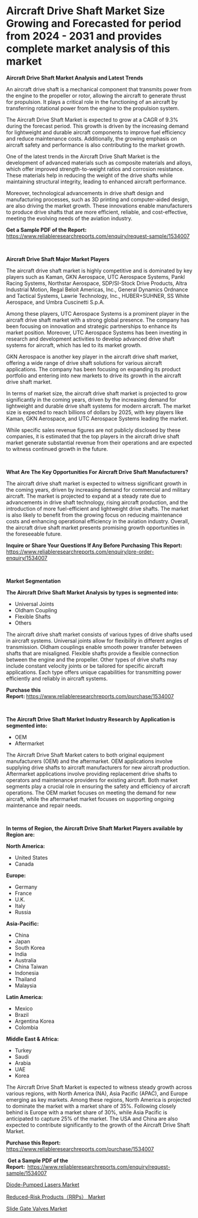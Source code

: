 <p><h1>Aircraft Drive Shaft Market Size Growing and Forecasted for period from 2024 - 2031 and provides complete market analysis of this market</h1></p><p><strong>Aircraft Drive Shaft Market Analysis and Latest Trends</strong></p>
<p><p>An aircraft drive shaft is a mechanical component that transmits power from the engine to the propeller or rotor, allowing the aircraft to generate thrust for propulsion. It plays a critical role in the functioning of an aircraft by transferring rotational power from the engine to the propulsion system.</p><p>The Aircraft Drive Shaft Market is expected to grow at a CAGR of 9.3% during the forecast period. This growth is driven by the increasing demand for lightweight and durable aircraft components to improve fuel efficiency and reduce maintenance costs. Additionally, the growing emphasis on aircraft safety and performance is also contributing to the market growth.</p><p>One of the latest trends in the Aircraft Drive Shaft Market is the development of advanced materials such as composite materials and alloys, which offer improved strength-to-weight ratios and corrosion resistance. These materials help in reducing the weight of the drive shafts while maintaining structural integrity, leading to enhanced aircraft performance.</p><p>Moreover, technological advancements in drive shaft design and manufacturing processes, such as 3D printing and computer-aided design, are also driving the market growth. These innovations enable manufacturers to produce drive shafts that are more efficient, reliable, and cost-effective, meeting the evolving needs of the aviation industry.</p></p>
<p><strong>Get a Sample PDF of the Report:&nbsp;</strong> <a href="https://www.reliableresearchreports.com/enquiry/request-sample/1534007">https://www.reliableresearchreports.com/enquiry/request-sample/1534007</a></p>
<p>&nbsp;</p>
<p><strong>Aircraft Drive Shaft Major Market Players</strong></p>
<p><p>The aircraft drive shaft market is highly competitive and is dominated by key players such as Kaman, GKN Aerospace, UTC Aerospace Systems, Pankl Racing Systems, Northstar Aerospace, SDP/SI-Stock Drive Products, Altra Industrial Motion, Regal Beloit Americas, Inc., General Dynamics Ordnance and Tactical Systems, Lawrie Technology, Inc., HUBER+SUHNER, SS White Aerospace, and Umbra Cuscinetti S.p.A.</p><p>Among these players, UTC Aerospace Systems is a prominent player in the aircraft drive shaft market with a strong global presence. The company has been focusing on innovation and strategic partnerships to enhance its market position. Moreover, UTC Aerospace Systems has been investing in research and development activities to develop advanced drive shaft systems for aircraft, which has led to its market growth.</p><p>GKN Aerospace is another key player in the aircraft drive shaft market, offering a wide range of drive shaft solutions for various aircraft applications. The company has been focusing on expanding its product portfolio and entering into new markets to drive its growth in the aircraft drive shaft market.</p><p>In terms of market size, the aircraft drive shaft market is projected to grow significantly in the coming years, driven by the increasing demand for lightweight and durable drive shaft systems for modern aircraft. The market size is expected to reach billions of dollars by 2025, with key players like Kaman, GKN Aerospace, and UTC Aerospace Systems leading the market.</p><p>While specific sales revenue figures are not publicly disclosed by these companies, it is estimated that the top players in the aircraft drive shaft market generate substantial revenue from their operations and are expected to witness continued growth in the future.</p></p>
<p>&nbsp;</p>
<p><strong>What Are The Key Opportunities For Aircraft Drive Shaft Manufacturers?</strong></p>
<p><p>The aircraft drive shaft market is expected to witness significant growth in the coming years, driven by increasing demand for commercial and military aircraft. The market is projected to expand at a steady rate due to advancements in drive shaft technology, rising aircraft production, and the introduction of more fuel-efficient and lightweight drive shafts. The market is also likely to benefit from the growing focus on reducing maintenance costs and enhancing operational efficiency in the aviation industry. Overall, the aircraft drive shaft market presents promising growth opportunities in the foreseeable future.</p></p>
<p><strong>Inquire or Share Your Questions If Any Before Purchasing This Report:</strong> <a href="https://www.reliableresearchreports.com/enquiry/pre-order-enquiry/1534007">https://www.reliableresearchreports.com/enquiry/pre-order-enquiry/1534007</a></p>
<p>&nbsp;</p>
<p><strong>Market Segmentation</strong></p>
<p><strong>The Aircraft Drive Shaft Market Analysis by types is segmented into:</strong></p>
<p><ul><li>Universal Joints</li><li>Oldham Coupling</li><li>Flexible Shafts</li><li>Others</li></ul></p>
<p><p>The aircraft drive shaft market consists of various types of drive shafts used in aircraft systems. Universal joints allow for flexibility in different angles of transmission. Oldham couplings enable smooth power transfer between shafts that are misaligned. Flexible shafts provide a flexible connection between the engine and the propeller. Other types of drive shafts may include constant velocity joints or be tailored for specific aircraft applications. Each type offers unique capabilities for transmitting power efficiently and reliably in aircraft systems.</p></p>
<p><strong>Purchase this Report:&nbsp;</strong><a href="https://www.reliableresearchreports.com/purchase/1534007">https://www.reliableresearchreports.com/purchase/1534007</a></p>
<p>&nbsp;</p>
<p><strong>The Aircraft Drive Shaft Market Industry Research by Application is segmented into:</strong></p>
<p><ul><li>OEM</li><li>Aftermarket</li></ul></p>
<p><p>The Aircraft Drive Shaft Market caters to both original equipment manufacturers (OEM) and the aftermarket. OEM applications involve supplying drive shafts to aircraft manufacturers for new aircraft production. Aftermarket applications involve providing replacement drive shafts to operators and maintenance providers for existing aircraft. Both market segments play a crucial role in ensuring the safety and efficiency of aircraft operations. The OEM market focuses on meeting the demand for new aircraft, while the aftermarket market focuses on supporting ongoing maintenance and repair needs.</p></p>
<p>&nbsp;</p>
<p><strong>In terms of Region, the Aircraft Drive Shaft Market Players available by Region are:</strong></p>
<p>
    <p> <strong> North America: </strong>
        <ul>
            <li>United States</li>
            <li>Canada</li>
        </ul>
        </p> 
    <p> <strong> Europe: </strong>
        <ul>
            <li>Germany</li>
            <li>France</li>
            <li>U.K.</li>
            <li>Italy</li>
            <li>Russia</li>
        </ul>
        </p> 
    <p> <strong> Asia-Pacific: </strong>
        <ul>
            <li>China</li>
            <li>Japan</li>
            <li>South Korea</li>
            <li>India</li>
            <li>Australia</li>
            <li>China Taiwan</li>
            <li>Indonesia</li>
            <li>Thailand</li>
            <li>Malaysia</li>
        </ul>
        </p> 
    <p> <strong> Latin America: </strong>
        <ul>
            <li>Mexico</li>
            <li>Brazil</li>
            <li>Argentina Korea</li>
            <li>Colombia</li>
        </ul>
        </p> 
    <p> <strong> Middle East & Africa: </strong>
        <ul>
            <li>Turkey</li>
            <li>Saudi</li>
            <li>Arabia</li>
            <li>UAE</li>
            <li>Korea</li>
        </ul>
    </p>
    </p>
<p><p>The Aircraft Drive Shaft Market is expected to witness steady growth across various regions, with North America (NA), Asia Pacific (APAC), and Europe emerging as key markets. Among these regions, North America is projected to dominate the market with a market share of 35%. Following closely behind is Europe with a market share of 30%, while Asia Pacific is anticipated to capture 25% of the market. The USA and China are also expected to contribute significantly to the growth of the Aircraft Drive Shaft Market.</p></p>
<p><strong>Purchase this Report: </strong><a href="https://www.reliableresearchreports.com/purchase/1534007">https://www.reliableresearchreports.com/purchase/1534007</a></p>
<p>&nbsp;<strong>Get a Sample PDF of the Report:&nbsp;&nbsp;</strong><a href="https://www.reliableresearchreports.com/enquiry/request-sample/1534007">https://www.reliableresearchreports.com/enquiry/request-sample/1534007</a></p>
<p><strong></strong></p>
<p><p><a href="https://view.publitas.com/reportprime-1/diode-pumped-lasers-market-with-the-goal-of-estimating-the-market-size-and-future-growth-potential-of-various-market-segments-based-on-component-applications-end-user-and-region/">Diode-Pumped Lasers Market</a></p><p><a href="https://view.publitas.com/reportprime-1/reduced-risk-products-rrps-market-research-report-provides-thorough-industry-overview-which-offers-an-in-depth-analysis-of-product-trends-and-new-market-divisions/">Reduced-Risk Products（RRPs） Market</a></p><p><a href="https://view.publitas.com/reportprime-1/slide-gate-valves-market-research-report-provides-thorough-industry-overview-which-offers-an-in-depth-analysis-of-product-trends-and-new-market-divisions/">Slide Gate Valves Market</a></p></p>